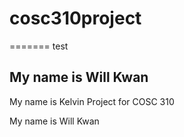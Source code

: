 # cosc310project
=======
test
## My name is Will Kwan

My name is Kelvin
Project for COSC 310

My name is Will Kwan
